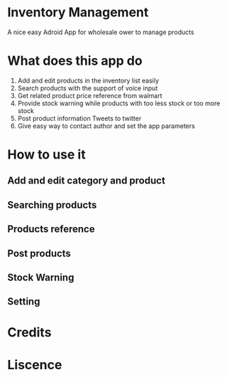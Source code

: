 # Inventory Management
A nice easy Adroid App for wholesale ower to manage products 
# What does this app do
1. Add and edit products in the inventory list easily
2. Search products with the support of  voice input
3. Get related product price reference from walmart
4. Provide stock warning while products with too less stock or too more stock
5. Post product information Tweets to twitter
6. Give easy way to contact author and set the app parameters
# How to use it
## Add and edit category and product
## Searching products
## Products reference
## Post products
## Stock Warning
## Setting
# Credits
# Liscence
